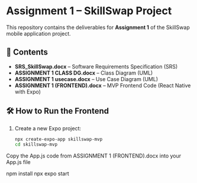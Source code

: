 # Assignment 1 – SkillSwap Project

This repository contains the deliverables for **Assignment 1** of the SkillSwap mobile application project.

## 📂 Contents
- **SRS_SkillSwap.docx** – Software Requirements Specification (SRS)
- **ASSIGNMENT 1 CLASS DG.docx** – Class Diagram (UML)
- **ASSIGNMENT 1 usecase.docx** – Use Case Diagram (UML)
- **ASSIGNMENT 1 (FRONTEND).docx** – MVP Frontend Code (React Native with Expo)

## 🛠 How to Run the Frontend
1. Create a new Expo project:
   ```bash
   npx create-expo-app skillswap-mvp
   cd skillswap-mvp

Copy the App.js code from ASSIGNMENT 1 (FRONTEND).docx into your App.js file

npm install
npx expo start



